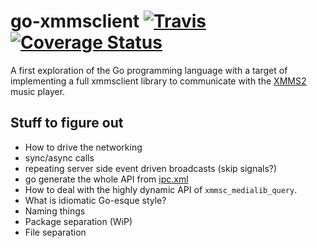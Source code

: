# go-xmmsclient [![Travis](https://api.travis-ci.org/dsvensson/go-xmmsclient.svg?branch=master)](https://travis-ci.org/dsvensson/go-xmmsclient) [![Coverage Status](https://coveralls.io/repos/github/dsvensson/go-xmmsclient/badge.svg?branch=master)](https://coveralls.io/github/dsvensson/go-xmmsclient?branch=master)

A first exploration of the Go programming language with a target of implementing a full xmmsclient library to communicate with the [XMMS2](https://github.com/xmms2/xmms2-devel) music player.

## Stuff to figure out

* How to drive the networking
 * sync/async calls
 * repeating server side event driven broadcasts (skip signals?)
* go generate the whole API from [ipc.xml](https://github.com/xmms2/xmms2-devel/blob/master/src/ipc.xml)
* How to deal with the highly dynamic API of `xmmsc_medialib_query`.
* What is idiomatic Go-esque style?
 * Naming things
 * Package separation (WiP)
 * File separation
